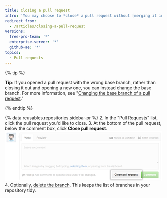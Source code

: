 ```yaml
---
title: Closing a pull request
intro: 'You may choose to *close* a pull request without [merging it into the upstream branch](/articles/merging-a-pull-request). This can be handy if the changes proposed in the branch are no longer needed, or if another solution has been proposed in another branch.'
redirect_from:
  - /articles/closing-a-pull-request
versions:
  free-pro-team: '*'
  enterprise-server: '*'
  github-ae: '*'
topics:
  - Pull requests
---
```


{% tip %}

**Tip**: If you opened a pull request with the wrong base branch, rather than closing it out and opening a new one, you can instead change the base branch. For more information, see "[Changing the base branch of a pull request](/articles/changing-the-base-branch-of-a-pull-request)."

{% endtip %}

{% data reusables.repositories.sidebar-pr %}
2. In the "Pull Requests" list, click the pull request you'd like to close.
3. At the bottom of the pull request, below the comment box, click **Close pull request**. ![The close Pull Request button](/assets/images/help/pull_requests/pullrequest-closebutton.png)
4. Optionally, [delete the branch](/articles/deleting-unused-branches). This keeps the list of branches in your repository tidy.
